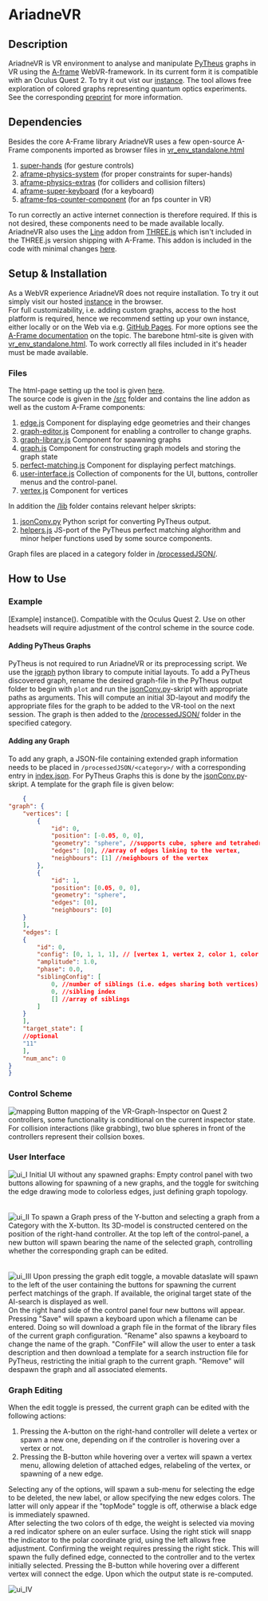 # AriadneVR

## Description

AriadneVR is VR environment to analyse and manipulate [PyTheus](https://github.com/artificial-scientist-lab/PyTheus) graphs in VR using the [A-frame](<https://aframe.io>) WebVR-framework.
In its current form it is compatible with an Oculus Quest 2.
To try it out vist our [instance]().
The tool allows free exploration of colored graphs representing quantum optics experiments.
See the corresponding [preprint]() for more information.

## Dependencies

Besides the core A-Frame library AriadneVR uses a few open-source A-Frame components imported as browser files in [vr_env_standalone.html](/vr_env_standalone.html)

1. [super-hands](https://github.com/c-frame/aframe-super-hands-component) (for gesture controls)
2. [aframe-physics-system](https://github.com/n5ro/aframe-physics-system) (for proper constraints for super-hands)
3. [aframe-physics-extras](https://github.com/wmurphyrd/aframe-physics-extras) (for colliders and collision filters)
4. [aframe-super-keyboard](https://github.com/supermedium/aframe-super-keyboard) (for a keyboard)
5. [aframe-fps-counter-component](https://github.com/supermedium/superframe/tree/master/components/fps-counter/) (for an fps counter in VR)

To run correctly an active internet connection is therefore required.
If this is not desired, these components need to be made available locally.
AriadneVR also uses the [Line](/https://github.com/mrdoob/three.js/tree/dev/examples/jsm/lines) addon from [THREE.js](https://github.com/mrdoob/three.js) which isn't included in the THREE.js version shipping with A-Frame.
This addon is included in the code with minimal changes [here](./src/lines/).

## Setup & Installation

As a WebVR experience AriadneVR does not require installation. To try it out simply visit our hosted [instance]() in the browser.</br>
For full customizability, i.e. adding custom graphs, access to the host platform is required, hence we recommend setting up your own instance, either locally or on the Web via e.g. [GitHub Pages](https://docs.github.com/en/pages).
For more options see the [A-Frame documentation](https://aframe.io/docs/1.4.0/introduction/hosting-and-publishing.html) on the topic.
The barebone html-site is given with [vr_env_standalone.html](./vr_env_standalone.html).
To work correctly all files included in it's header must be made available.

### Files

The html-page setting up the tool is given [here](/vr_env_standalone.html).</br>
The source code is given in the [/src](/src/) folder and contains the line addon as well as the custom
A-Frame components:

1. [edge.js](/src/components/edge.js) Component for displaying edge geometries and their changes
2. [graph-editor.js](./src/components/graph-editor.js) Component for enabling a controller to change graphs.
3. [graph-library.js](./src/components/graph-library.js) Component for spawning graphs
4. [graph.js](./src/components/graph.js) Component for constructing graph models and storing the graph state
5. [perfect-matching.js](./src/components/perfect-matching.js) Component for displaying perfect matchings.
6. [user-interface.js](./src/components/user-interface.js) Collection of components for the UI, buttons, controller menus and the control-panel.
7. [vertex.js](./src/components/vertex.js) Component for vertices

In addition the [/lib](./lib/) folder contains relevant helper skripts:

1. [jsonConv.py](/lib/jsonConv.py) Python script for converting PyTheus output.
2. [helpers.js](/lib/helpers.js) JS-port of the PyTheus perfect matching alghorithm and minor helper functions used by some source components.

Graph files are placed in a category folder in [/processedJSON/](./processedJSON/).

## How to Use

### Example

[Example] instance().
Compatible with the Oculus Quest 2. Use on other headsets will require adjustment of the control scheme in the source code.
</br>

#### Adding PyTheus Graphs

PyTheus is not required to run AriadneVR or its preprocessing script.
We use the [igraph](https://igraph.org/) python library to compute initial layouts.
To add a PyTheus discovered graph, rename the desired graph-file in the PyTheus output folder to begin with `plot` and run the [jsonConv.py](/lib/jsonConv.py)-skript with appropriate paths as arguments. This will compute an initial 3D-layout and modify the appropriate files for the graph to be added to the VR-tool on the next session. The graph is then added to the [/processedJSON/](/processedJSON/) folder in the specified category.

#### Adding any Graph

To add any graph, a JSON-file containing extended graph information needs to be placed in `/processedJSON/<category>/` with a corresponding entry in [index.json](/processedJSON/index.json). For PyTheus Graphs this is done by the [jsonConv.py](/lib/jsonConv.py)-skript.
A template for the graph file is given below:

```json
    {
"graph": {
    "vertices": [
        {
            "id": 0,
            "position": [-0.05, 0, 0],
            "geometry": "sphere", //supports cube, sphere and tetrahedron
            "edges": [0], //array of edges linking to the vertex,
            "neighbours": [1] //neighbours of the vertex
        },
        {
            "id": 1,
            "position": [0.05, 0, 0],
            "geometry": "sphere",
            "edges": [0],
            "neighbours": [0]
    }
    ],
    "edges": [
    {
        "id": 0,
        "config": [0, 1, 1, 1], // [vertex 1, vertex 2, color 1, color 2]
        "amplitude": 1.0,
        "phase": 0.0,
        "siblingConfig": [
            0, //number of siblings (i.e. edges sharing both vertices)
            0, //sibling index
            [] //array of siblings
        ]
    }
    ],
    "target_state": [
    //optional
    "11"
    ],
    "num_anc": 0
}
}
```

### Control Scheme

![mapping](assets/readme/Folie1.JPG)
Button mapping of the VR-Graph-Inspector on Quest 2 controllers, some functionality is conditional on the current inspector state. For collision interactions (like grabbing), two blue spheres in front of the controllers represent their collsion boxes.</br>

### User Interface

![ui_I](assets/readme/Folie2.JPG)
Initial UI without any spawned graphs:
Empty control panel with two buttons allowing for spawning of a new graphs, and the toggle for switching the edge drawing mode to colorless edges, just defining graph topology.
</br>
</br>
</br>
![ui_II](assets/readme/Folie3.JPG)
To spawn a Graph press of the Y-button and selecting a graph from a Category with the X-button. Its 3D-model is constructed centered on the position of the right-hand controller.
At the top left of the control-panel, a new button will spawn bearing the name of the selected graph, controlling whether the corresponding graph can be edited.
</br>
</br>
</br>
![ui_III](assets/readme/Folie4.JPG)
Upon pressing the graph edit toggle, a movable dataslate will spawn to the left of the user containing the buttons for spawning the current perfect matchings of the graph. If available, the original target state of the AI-search is displayed as well.</br>
On the right hand side of the control panel four new buttons will appear.
Pressing "Save" will spawn a keyboard upon which a filename can be entered. Doing so will download a graph file in the format of the library files of the current graph configuration.
"Rename" also spawns a keyboard to change the name of the graph.
"ConfFile" will allow the user to enter a task description and then download a template for a search instruction file for PyTheus, restricting the initial graph to the current graph.
"Remove" will despawn the graph and all associated elements.

### Graph Editing

When the edit toggle is pressed, the current graph can be edited with the following actions:

1. Pressing the A-button on the right-hand controller will delete a vertex or spawn a new one, depending on if the controller is hovering over a vertex or not.
2. Pressing the B-button while hovering over a vertex will spawn a vertex menu, allowing deletion of attached edges, relabeling of the vertex, or spawning of a new edge.

Selecting any of the options, will spawn a sub-menu for selecting the edge to be deleted, the new label, or allow specifying the new edges colors.
The latter will only appear if the "topMode" toggle is off, otherwise a black edge is immediately spawned.</br>
After selecting the two colors of th edge, the weight is selected via moving a red indicator sphere on an euler surface. Using the right stick will snapp the indicator to the polar coordinate grid, using the left allows free adjustment. Confirming the weight requires pressing the right stick.
This will spawn the fully defined edge, connected to the controller and to the vertex initially selected.
Pressing the B-button while hovering over a different vertex will connect the edge.
Upon which the output state is re-computed.

![ui_IV](assets/readme/Folie5.JPG)
